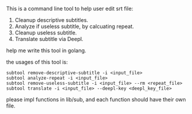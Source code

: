 This is a command line tool to help user edit srt file:

1. Cleanup descriptive subtitles.
2. Analyze if useless subtitle, by calcuating repeat.
3. Cleanup useless subtitle.
4. Translate subtitle via Deepl.

help me write this tool in golang.

the usages of this tool is:

```
subtool remove-descriptive-subtitle -i <input_file>
subtool analyze-repeat -i <input_file>
subtool remove-useless-subtitle -i <input_file> --rm <repeat_file>
subtool translate -i <input_file> --deepl-key <deepl_key_file>
```

please impl functions in lib/sub, and each function should have their own file.
